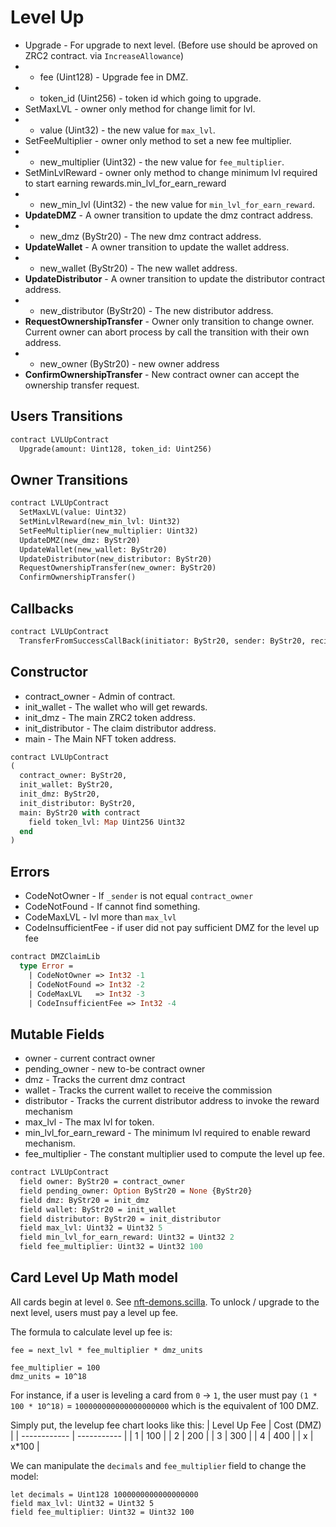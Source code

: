 # Level Up

 * Upgrade - For upgrade to next level. (Before use should be aproved on ZRC2 contract. via `IncreaseAllowance`)
 * - fee (Uint128) - Upgrade fee in DMZ.
 * - token_id (Uint256) - token id which going to upgrade.
 * SetMaxLVL - owner only method for change limit for lvl.
 * - value (Uint32) - the new value for `max_lvl`.
 * SetFeeMultiplier - owner only method to set a new fee multiplier.
 * - new_multiplier (Uint32) - the new value for `fee_multiplier`.
 * SetMinLvlReward - owner only method to change minimum lvl required to start earning rewards.min_lvl_for_earn_reward
 * - new_min_lvl (Uint32) - the new value for `min_lvl_for_earn_reward`.
 * **UpdateDMZ** - A owner transition to update the dmz contract address.
 * - new_dmz (ByStr20) - The new dmz contract address.
 * **UpdateWallet** - A owner transition to update the wallet address.
 * - new_wallet (ByStr20) - The new wallet address.
 * **UpdateDistributor** - A owner transition to update the distributor contract address.
 * - new_distributor (ByStr20) - The new distributor address.
 * **RequestOwnershipTransfer** - Owner only transition to change owner. Current owner can abort process by call the transition with their own address.
 * - new_owner (ByStr20) - new owner address
 * **ConfirmOwnershipTransfer** - New contract owner can accept the ownership transfer request.

## Users Transitions
```Ocaml
contract LVLUpContract
  Upgrade(amount: Uint128, token_id: Uint256)
```

## Owner Transitions
```Ocaml
contract LVLUpContract
  SetMaxLVL(value: Uint32)
  SetMinLvlReward(new_min_lvl: Uint32)
  SetFeeMultiplier(new_multiplier: Uint32)
  UpdateDMZ(new_dmz: ByStr20)
  UpdateWallet(new_wallet: ByStr20)
  UpdateDistributor(new_distributor: ByStr20)
  RequestOwnershipTransfer(new_owner: ByStr20)
  ConfirmOwnershipTransfer()
```

## Callbacks
```Ocaml
contract LVLUpContract
  TransferFromSuccessCallBack(initiator: ByStr20, sender: ByStr20, recipient: ByStr20, amount: Uint128)
```

## Constructor

 * contract_owner - Admin of contract.
 * init_wallet - The wallet who will get rewards.
 * init_dmz - The main ZRC2 token address.
 * init_distributor - The claim distributor address.
 * main - The Main NFT token address.

```Ocaml
contract LVLUpContract
(
  contract_owner: ByStr20,
  init_wallet: ByStr20,
  init_dmz: ByStr20,
  init_distributor: ByStr20,
  main: ByStr20 with contract
    field token_lvl: Map Uint256 Uint32
  end
)
```

## Errors

 * CodeNotOwner - If `_sender` is not equal `contract_owner`
 * CodeNotFound - If cannot find something.
 * CodeMaxLVL - lvl more than `max_lvl`
 * CodeInsufficientFee - if user did not pay sufficient DMZ for the level up fee

```Ocaml
contract DMZClaimLib
  type Error =
    | CodeNotOwner => Int32 -1
    | CodeNotFound => Int32 -2
    | CodeMaxLVL   => Int32 -3
    | CodeInsufficientFee => Int32 -4
```

## Mutable Fields
 * owner - current contract owner
 * pending_owner - new to-be contract owner
 * dmz - Tracks the current dmz contract
 * wallet - Tracks the current wallet to receive the commission
 * distributor - Tracks the current distributor address to invoke the reward mechanism
 * max_lvl - The max lvl for token.
 * min_lvl_for_earn_reward - The minimum lvl required to enable reward mechanism.
 * fee_multiplier - The constant multiplier used to compute the level up fee.

```Ocaml
contract LVLUpContract
  field owner: ByStr20 = contract_owner
  field pending_owner: Option ByStr20 = None {ByStr20}
  field dmz: ByStr20 = init_dmz
  field wallet: ByStr20 = init_wallet
  field distributor: ByStr20 = init_distributor
  field max_lvl: Uint32 = Uint32 5
  field min_lvl_for_earn_reward: Uint32 = Uint32 2
  field fee_multiplier: Uint32 = Uint32 100
```

## Card Level Up Math model

All cards begin at level `0`. See [nft-demons.scilla](../ZRC1/nft-demons.scilla#L38). To unlock / upgrade to the next level, users must pay a level up fee.

The formula to calculate level up fee is:
```
fee = next_lvl * fee_multiplier * dmz_units

fee_multiplier = 100
dmz_units = 10^18
```

For instance, if a user is leveling a card from `0` -> `1`, the user must pay `(1 * 100 * 10^18)` = `100000000000000000000` which is the equivalent of 100 DMZ.

Simply put, the levelup fee chart looks like this:
| Level Up Fee |  Cost (DMZ) |
| ------------ | ----------- |
| 1            | 100         |
| 2            | 200         |
| 3            | 300         |
| 4            | 400         |
| x            | x*100       |

We can manipulate the `decimals` and `fee_multiplier` field to change the model:
```
let decimals = Uint128 1000000000000000000
field max_lvl: Uint32 = Uint32 5
field fee_multiplier: Uint32 = Uint32 100
```

